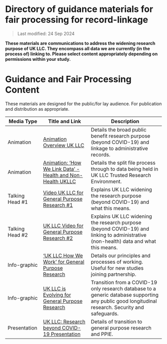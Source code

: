 # Directory of guidance materials for fair processing for record-linkage 

> Last modified: 24 Sep 2024

**These materials are communications to address the widening research purpose of UK LLC.
They encompass all data we are currently (in the process of) linking to.
Please select content appropriately depending on permissions within your study.**

# Guidance and Fair Processing Content 

These materials are designed for the public/for lay audience. For publication and distribution as appropriate. 

| Media Type              | Title and Link                                                                                                  | Description                                                                                                                   |
|-------------------------|-----------------------------------------------------------------------------------------------------------------|-------------------------------------------------------------------------------------------------------------------------------|
| Animation               | [Animation Overview UK LLC](_static/Animation_UKLLC_Overviewv2_MED-COM-001.mp4)                                     | Details the broad public benefit research purpose (beyond COVID-19) and linkage to administrative records.                  |
| Animation               | [Animation: ‘How We Link Data’ - Health and Non-Health UKLLC](_static/Animation_'HowWeLinkData'_HealthAndNonHealth_UKLLCv1_MED-COM-002.mp4) | Details the split file process through to data being held in UK LLC Trusted Research Environment.                           |
| Talking Head #1         | [Video UK LLC for General Purpose Research #1](_static/Video_GeneralPurposeResearch_UKLLC1v1_MED-COM-003.mp4)       | Explains UK LLC widening the research purpose (beyond COVID-19) and what this means.                                       |
| Talking Head #2         | [UK LLC Video for General Purpose Research #2](_static/Video_GeneralPurposeResearch_And_NonHealthData_UKLLC2v1_MED-COM-004.mp4) | Explains UK LLC widening the research purpose (beyond COVID-19) and linking to administrative (non-health) data and what this means. |
| Info-graphic            | [‘UK LLC How We Work’ for General Purpose Research](_static/Infographic_HowWeWork_GeneralPurposeResearch_UKLLCv2-MED-COM-005.png) | Details our principles and processes of working. Useful for new studies joining partnership.                                  |
| Info-graphic            | [UK LLC is Evolving for General Purpose Research](_static/Infographic_WeAreEvolving_MovingToGeneralPurposeResearch_UKLLCv1_MED-COM-006.png) | Transition from a COVID-19 only research database to a generic database supporting any public good longitudinal research. Security and safeguards. |
| Presentation            | [UK LLC: Research beyond COVID-19 Presentation](_static/Slides_GeneralPurposeResearch_PPIEIntroUKLLCv1-MED-COM-007.pptx) | Details of transition to general purpose research and PPIE.                                                                   |

 